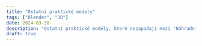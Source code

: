 ```yaml
---
title: "Ostatní praktické modely"
tags: ["Blender", "3D"]
date: 2024-03-30
description: "Ostatní praktické modely, které nezapadají mezi 'Náhradní díly'"
draft: true
---
```


